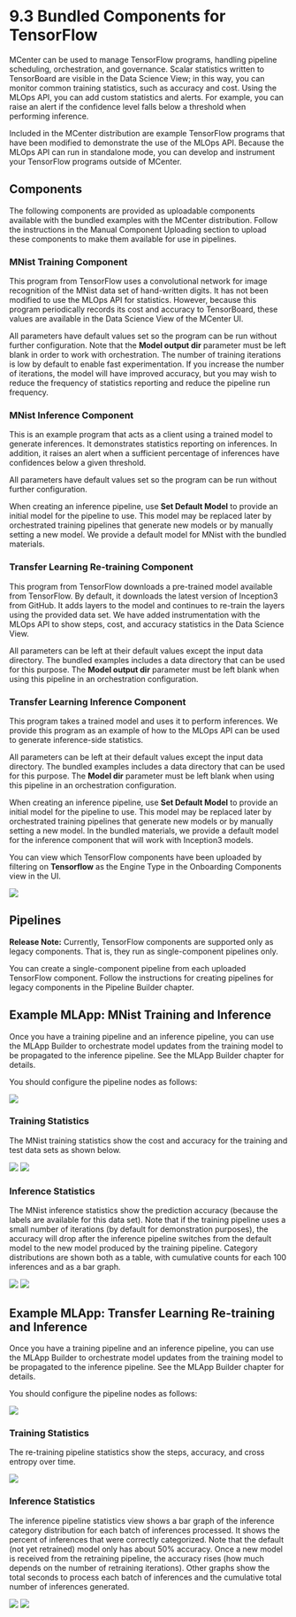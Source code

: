 # 9.3 Bundled Components for TensorFlow

MCenter can be used to manage TensorFlow programs, handling pipeline scheduling, orchestration,
and governance. Scalar statistics written to TensorBoard are visible in the Data Science View; 
in this way, you can monitor common training statistics, such as accuracy and cost. Using the MLOps
API, you can add custom statistics and alerts. For example, you can raise an alert if the confidence
level falls below a threshold when performing inference.

Included in the MCenter distribution are example TensorFlow programs that have been modified to demonstrate
the use of the MLOps API. Because the MLOps API can run in standalone mode, you can develop and instrument
your TensorFlow programs outside of MCenter.

## Components

The following components are provided as uploadable components available with the bundled examples with
the MCenter distribution. Follow the instructions in the Manual Component Uploading section to upload these
components to make them available for use in pipelines.

### MNist Training Component

This program from TensorFlow uses a convolutional network for image recognition of the MNist data set of
hand-written digits. It has not been modified to use the MLOps API for statistics. However, because this
program periodically records its cost and accuracy to TensorBoard, these values are available in the 
Data Science View of the MCenter UI.

All parameters have default values set so the program can be run without further configuration. Note that
the **Model output dir** parameter must be left blank in order to work with orchestration. The number of
training iterations is low by default to enable fast experimentation. If you increase the number of
iterations, the model will have improved accuracy, but you may wish to reduce the frequency of statistics reporting and reduce the pipeline run frequency. 

### MNist Inference Component

This is an example program that acts as a client using a trained model to generate inferences. It demonstrates
statistics reporting on inferences. In addition, it raises an alert when a sufficient percentage of inferences
have confidences below a given threshold.

All parameters have default values set so the program can be run without further configuration.

When creating an inference pipeline, use **Set Default Model** to provide an initial model for the pipeline
to use. This model may be replaced later by orchestrated training pipelines that generate new models or
by manually setting a new model. We provide a default model for MNist with the bundled materials.

### Transfer Learning Re-training Component

This program from TensorFlow downloads a pre-trained model available from TensorFlow. By default, it downloads
the latest version of Inception3 from GitHub. It adds layers to the model and continues to re-train the layers
using the provided data set. We have added instrumentation with the MLOps API to show steps, cost, and accuracy
statistics in the Data Science View.

All parameters can be left at their default values except the input data directory. The bundled examples includes
a data directory that can be used for this purpose. The **Model output dir** parameter must be left blank when
using this pipeline in an orchestration configuration.

### Transfer Learning Inference Component

This program takes a trained model and uses it to perform inferences. We provide this program as an example
of how to the MLOps API can be used to generate inference-side statistics.

All parameters can be left at their default values except the input data directory. The bundled examples includes a data directory that can be used for this purpose. The **Model dir** parameter 
must be left blank when using this pipeline in an orchestration configuration.

When creating an inference pipeline, use **Set Default Model** to provide an initial model for the pipeline
to use. This model may be replaced later by orchestrated training pipelines that generate new models or
by manually setting a new model. In the bundled materials, we provide a default model for the inference component that will work with Inception3 models.


You can view which TensorFlow components have been uploaded by filtering on **Tensorflow** as the Engine Type in the Onboarding Components view in the UI.

![](./images/9/3/media/tf_components.png)

## Pipelines

**Release Note:** Currently, TensorFlow components are supported only as legacy components. That is, they run
as single-component pipelines only.

You can create a single-component pipeline from each uploaded TensorFlow component. Follow the instructions for creating pipelines for legacy components in the Pipeline Builder chapter.

## Example MLApp: MNist Training and Inference

Once you have a training pipeline and an inference pipeline, you can use the MLApp Builder to orchestrate
model updates from the training model to be propagated to the inference pipeline. See the MLApp Builder
chapter for details.

You should configure the pipeline nodes as follows:

![](./images/9/3/media/mnist_ion.png)

### Training Statistics

The MNist training statistics show the cost and accuracy for the training and test data sets as shown below.

![](./images/9/3/media/mnist_train_graphs.png)
![](./images/9/3/media/mnist_test_graphs.png)

### Inference Statistics

The MNist inference statistics show the prediction accuracy (because the labels are available for this data set). Note that if the training pipeline uses a small number of iterations (by default for demonstration purposes), the accuracy will drop after the inference pipeline switches from the default model to the new model produced by the training pipeline. Category distributions are shown both as a table, with cumulative counts for each 100 inferences and as a bar graph.

![](./images/9/3/media/mnist_inf_correct.png)
![](./images/9/3/media/mnist_inf_bar.png)

## Example MLApp: Transfer Learning Re-training and Inference

Once you have a training pipeline and an inference pipeline, you can use the MLApp Builder to orchestrate
model updates from the training model to be propagated to the inference pipeline. See the MLApp Builder
chapter for details.

You should configure the pipeline nodes as follows:

![](./images/9/3/media/retrain_ion.png)

### Training Statistics

The re-training pipeline statistics show the steps, accuracy, and cross entropy over time.

![](./images/9/3/media/image_retrain_stats.png)

### Inference Statistics

The inference pipeline statistics view shows a bar graph of the inference category distribution for
each batch of inferences processed. It shows the percent of inferences that were correctly categorized. Note that the default (not yet retrained) model only has about 50% accuracy. Once a new model is received
from the retraining pipeline, the accuracy rises (how much depends on the number of retraining iterations). Other graphs show the total seconds to process each batch of inferences and the cumulative
total number of inferences generated.

![](./images/9/3/media/image_inf_stats1.png)
![](./images/9/3/media/image_inf_stats2.png)
